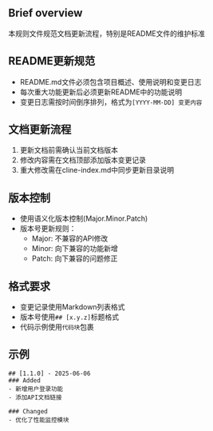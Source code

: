 ## Brief overview
本规则文件规范文档更新流程，特别是README文件的维护标准

## README更新规范
- README.md文件必须包含项目概述、使用说明和变更日志
- 每次重大功能更新后必须更新README中的功能说明
- 变更日志需按时间倒序排列，格式为`[YYYY-MM-DD] 变更内容`

## 文档更新流程
1. 更新文档前需确认当前文档版本
2. 修改内容需在文档顶部添加版本变更记录
3. 重大修改需在cline-index.md中同步更新目录说明

## 版本控制
- 使用语义化版本控制(Major.Minor.Patch)
- 版本号更新规则：
  - Major: 不兼容的API修改
  - Minor: 向下兼容的功能新增
  - Patch: 向下兼容的问题修正

## 格式要求
- 变更记录使用Markdown列表格式
- 版本号使用`## [x.y.z]`标题格式
- 代码示例使用```代码块```包裹

## 示例
```
## [1.1.0] - 2025-06-06
### Added
- 新增用户登录功能
- 添加API文档链接

### Changed
- 优化了性能监控模块
